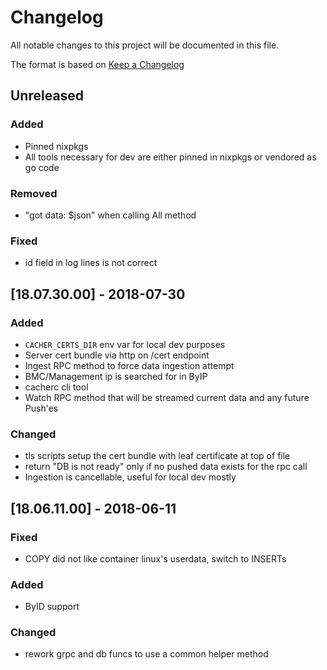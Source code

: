 # Changelog
All notable changes to this project will be documented in this file.

The format is based on [Keep a Changelog](http://keepachangelog.com/en/1.0.0/)

## Unreleased
### Added
- Pinned nixpkgs
- All tools necessary for dev are either pinned in nixpkgs or vendored as go code
### Removed
- "got data: $json" when calling All method
### Fixed
- id field in log lines is not correct

## [18.07.30.00] - 2018-07-30
### Added
- `CACHER_CERTS_DIR` env var for local dev purposes
- Server cert bundle via http on /cert endpoint
- Ingest RPC method to force data ingestion attempt
- BMC/Management ip is searched for in ByIP
- cacherc cli tool
- Watch RPC method that will be streamed current data and any future Push'es
### Changed
- tls scripts setup the cert bundle with leaf certificate at top of file
- return "DB is not ready" only if no pushed data exists for the rpc call
- Ingestion is cancellable, useful for local dev mostly

## [18.06.11.00] - 2018-06-11
### Fixed
- COPY did not like container linux's userdata, switch to INSERTs
### Added
- ByID support
### Changed
- rework grpc and db funcs to use a common helper method
